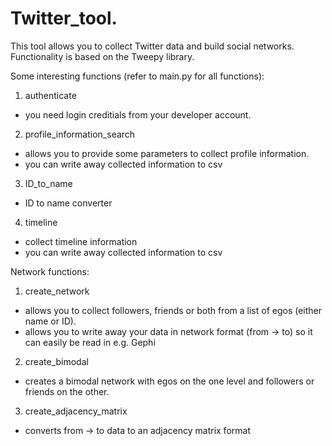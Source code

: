 # Twitter_tool.
This tool allows you to collect Twitter data and build social networks.
Functionality is based on the Tweepy library.


Some interesting functions (refer to main.py for all functions):

1. authenticate
- you need login creditials from your developer account.

2. profile_information_search
- allows you to provide some parameters to collect profile information. 
- you can write away collected information to csv

3. ID_to_name
- ID to name converter

4. timeline
- collect timeline information
- you can write away collected information to csv

Network functions:

1. create_network
- allows you to collect followers, friends or both from a list of egos (either name or ID).
- allows you to write away your data in network format (from -> to) so it can easily be read in e.g. Gephi 

2. create_bimodal
- creates a bimodal network with egos on the one level and followers or friends on the other.  

3. create_adjacency_matrix
- converts from -> to data to an adjacency matrix format

